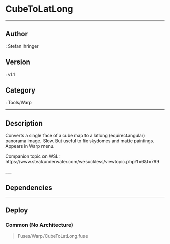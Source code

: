 # CubeToLatLong
___

## Author
 : Stefan Ihringer

## Version
 : v1.1

## Category
 : Tools/Warp
___

## Description
<p>Converts a single face of a cube map to a latlong (equirectangular) panorama image. Slow. But useful to fix skydomes and matte paintings. Appears in Warp menu.</p>

<p>Companion topic on WSL:<br>
https://www.steakunderwater.com/wesuckless/viewtopic.php?f=6&t=799</p>___

## Dependencies


___

## Deploy

### Common (No Architecture)

> Fuses/Warp/CubeToLatLong.fuse  
